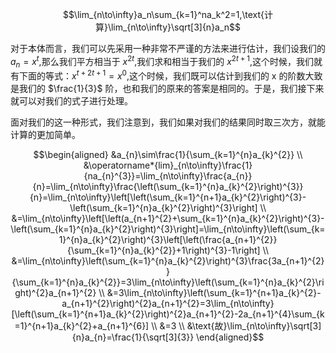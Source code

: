 
$$\lim_{n\to\infty}a_n\sum_{k=1}^na_k^2=1,\text{计算}\lim_{n\to\infty}\sqrt[3]{n}a_n$$

对于本体而言，我们可以先采用一种非常不严谨的方法来进行估计，我们设我们的 $a_{n}=x^{t}$,那么我们平方相当于 $x^{2t}$,我们求和相当于我们的 $x^{2t+1}$,这个时候，我们就有下面的等式：$x^{t+2t+1}=x^{0}$,这个时候，我们既可以估计到我们的 x 的阶数大致是我们的 $\frac{1}{3}$ 阶，也和我们的原来的答案是相同的。于是，我们接下来就可以对我们的式子进行处理。

面对我们的这一种形式，我们注意到，我们如果对我们的结果同时取三次方，就能计算的更加简单。

$$\begin{aligned}
&a_{n}\sim\frac{1}{\sum_{k=1}^{n}a_{k}^{2}} \\
&\operatorname*{lim}_{n\to\infty}\frac{1}{na_{n}^{3}}=\lim_{n\to\infty}\frac{a_{n}}{n}=\lim_{n\to\infty}\frac{\left(\sum_{k=1}^{n}a_{k}^{2}\right)^{3}}{n}=\lim_{n\to\infty}\left[\left(\sum_{k=1}^{n+1}a_{k}^{2}\right)^{3}-\left(\sum_{k=1}^{n}a_{k}^{2}\right)^{3}\right] \\
&=\lim_{n\to\infty}\left[\left(a_{n+1}^{2}+\sum_{k=1}^{n}a_{k}^{2}\right)^{3}-\left(\sum_{k=1}^{n}a_{k}^{2}\right)^{3}\right]=\lim_{n\to\infty}\left(\sum_{k=1}^{n}a_{k}^{2}\right)^{3}\left[\left(\frac{a_{n+1}^{2}}{\sum_{k=1}^{n}a_{k}^{2}}+1\right)^{3}-1\right] \\
&=\lim_{n\to\infty}\left(\sum_{k=1}^{n}a_{k}^{2}\right)^{3}\frac{3a_{n+1}^{2}}{\sum_{k=1}^{n}a_{k}^{2}}=3\lim_{n\to\infty}\left(\sum_{k=1}^{n}a_{k}^{2}\right)^{2}a_{n+1}^{2} \\
&=3\lim_{n\to\infty}\left(\sum_{k=1}^{n+1}a_{k}^{2}-a_{n+1}^{2}\right)^{2}a_{n+1}^{2}=3\lim_{n\to\infty}[\left(\sum_{k=1}^{n+1}a_{k}^{2}\right)^{2}a_{n+1}^{2}-2a_{n+1}^{4}\sum_{k=1}^{n+1}a_{k}^{2}+a_{n+1}^{6}] \\
&=3 \\
&\text{故}\lim_{n\to\infty}\sqrt[3]{n}a_{n}=\frac{1}{\sqrt[3]{3}}
\end{aligned}$$
